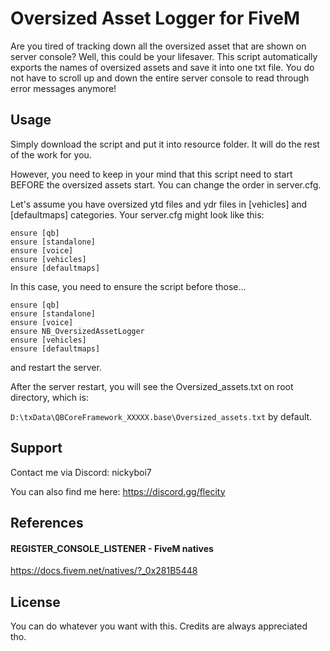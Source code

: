 
# Oversized Asset Logger for FiveM


Are you tired of tracking down all the oversized asset that are shown on server console? Well, this could be your lifesaver. This script automatically exports the names of oversized assets and save it into one txt file. You do not have to scroll up and down the entire server console to read through error messages anymore!
## Usage

Simply download the script and put it into resource folder. It will do the rest of the work for you.

However, you need to keep in your mind that this script need to start BEFORE the oversized assets start. You can change the order in server.cfg.

Let's assume you have oversized ytd files and ydr files in [vehicles] and [defaultmaps] categories. Your server.cfg might look like this:

```
ensure [qb]
ensure [standalone]
ensure [voice]
ensure [vehicles]
ensure [defaultmaps]
```

In this case, you need to ensure the script before those...

```
ensure [qb]
ensure [standalone]
ensure [voice]
ensure NB_OversizedAssetLogger
ensure [vehicles]
ensure [defaultmaps]
```
and restart the server. 

After the server restart, you will see the Oversized_assets.txt on root directory, which is:

```D:\txData\QBCoreFramework_XXXXX.base\Oversized_assets.txt``` by default.



## Support

Contact me via Discord: nickyboi7

You can also find me here: https://discord.gg/flecity
## References

#### REGISTER_CONSOLE_LISTENER - FiveM natives
https://docs.fivem.net/natives/?_0x281B5448


## License

You can do whatever you want with this. Credits are always appreciated tho.